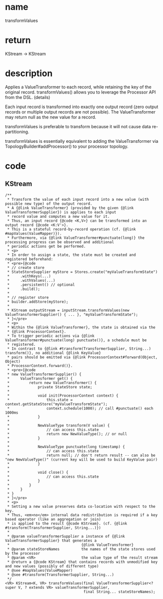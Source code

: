 # name 
transformValues

# return
KStream -> KStream

# description

Applies a ValueTransformer to each record, while retaining the key of the original record. transformValues() allows you to leverage the Processor API from the DSL. (details)

Each input record is transformed into exactly one output record (zero output records or multiple output records are not possible). The ValueTransformer may return null as the new value for a record.

transformValues is preferable to transform because it will not cause data re-partitioning.

transformValues is essentially equivalent to adding the ValueTransformer via TopologyBuilder#addProcessor() to your processor topology.

# code
## KStream


    /**
     * Transform the value of each input record into a new value (with possible new type) of the output record.
     * A {@link ValueTransformer} (provided by the given {@link ValueTransformerSupplier}) is applies to each input
     * record value and computes a new value for it.
     * Thus, an input record {@code <K,V>} can be transformed into an output record {@code <K:V'>}.
     * This is a stateful record-by-record operation (cf. {@link #mapValues(ValueMapper)}).
     * Furthermore, via {@link ValueTransformer#punctuate(long)} the processing progress can be observed and additional
     * periodic actions get be performed.
     * <p>
     * In order to assign a state, the state must be created and registered beforehand:
     * <pre>{@code
     * // create store
     * StateStoreSupplier myStore = Stores.create("myValueTransformState")
     *     .withKeys(...)
     *     .withValues(...)
     *     .persistent() // optional
     *     .build();
     *
     * // register store
     * builder.addStore(myStore);
     *
     * KStream outputStream = inputStream.transformValues(new ValueTransformerSupplier() { ... }, "myValueTransformState");
     * }</pre>
     * <p>
     * Within the {@link ValueTransformer}, the state is obtained via the
     * {@link ProcessorContext}.
     * To trigger periodic actions via {@link ValueTransformer#punctuate(long) punctuate()}, a schedule must be
     * registered.
     * In contrast to {@link #transform(TransformerSupplier, String...) transform()}, no additional {@link KeyValue}
     * pairs should be emitted via {@link ProcessorContext#forward(Object, Object)
     * ProcessorContext.forward()}.
     * <pre>{@code
     * new ValueTransformerSupplier() {
     *     ValueTransformer get() {
     *         return new ValueTransformer() {
     *             private StateStore state;
     *
     *             void init(ProcessorContext context) {
     *                 this.state = context.getStateStore("myValueTransformState");
     *                 context.schedule(1000); // call #punctuate() each 1000ms
     *             }
     *
     *             NewValueType transform(V value) {
     *                 // can access this.state
     *                 return new NewValueType(); // or null
     *             }
     *
     *             NewValueType punctuate(long timestamp) {
     *                 // can access this.state
     *                 return null; // don't return result -- can also be "new NewValueType()" (current key will be used to build KeyValue pair)
     *             }
     *
     *             void close() {
     *                 // can access this.state
     *             }
     *         }
     *     }
     * }
     * }</pre>
     * <p>
     * Setting a new value preserves data co-location with respect to the key.
     * Thus, <em>no</em> internal data redistribution is required if a key based operator (like an aggregation or join)
     * is applied to the result {@code KStream}. (cf. {@link #transform(TransformerSupplier, String...)})
     *
     * @param valueTransformerSupplier a instance of {@link ValueTransformerSupplier} that generates a
     *                                 {@link ValueTransformer}
     * @param stateStoreNames          the names of the state stores used by the processor
     * @param <VR>                     the value type of the result stream
     * @return a {@code KStream} that contains records with unmodified key and new values (possibly of different type)
     * @see #mapValues(ValueMapper)
     * @see #transform(TransformerSupplier, String...)
     */
    <VR> KStream<K, VR> transformValues(final ValueTransformerSupplier<? super V, ? extends VR> valueTransformerSupplier,
                                        final String... stateStoreNames);
